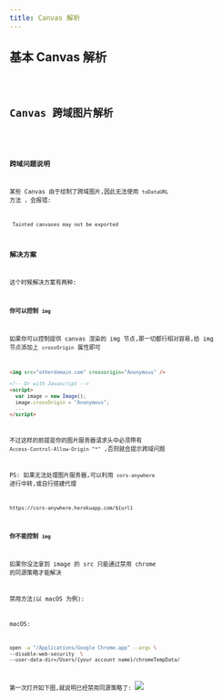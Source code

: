 ```yaml
---
title: Canvas 解析
---
```


## 基本 Canvas 解析

<code src="./demos/CanvasBasic.tsx" />

## Canvas 跨域图片解析

<code src="./demos/CanvasCors.tsx" />

### 跨域问题说明

某些 Canvas 由于绘制了跨域图片,因此无法使用 `toDataURL` 方法 ，会报错:

```
 Tainted canvases may not be exported
```

### 解决方案

这个时候解决方案有两种:

#### 你可以控制 `img`

如果你可以控制提供 canvas 渲染的 img 节点,那一切都行相对容易,给 img 节点添加上 `crossOrigin` 属性即可

```html
<img src="otherdomain.com" crossorigin="Anonymous" />

<!-- Or with Javascript -->
<script>
  var image = new Image();
  image.crossOrigin = "Anonymous";
  ...
</script>
```

不过这样的前提是你的图片服务器请求头中必须带有 `Access-Control-Allow-Origin "*"` ,否则就会提示跨域问题

PS: 如果无法处理图片服务器,可以利用 `cors-anywhere` 进行中转,或自行搭建代理

```
https://cors-anywhere.herokuapp.com/${url}
```

#### 你不能控制 `img`

如果你没法拿到 image 的 src 只能通过禁用 chrome 的同源策略才能解决

禁用方法(以 macOS 为例):

macOS:

```bash
open -a "/Applications/Google Chrome.app" --args \
--disable-web-security  \
--user-data-dir=/Users/{your account name}/chromeTempData/
```

第一次打开如下图,就说明已经禁用同源策略了: ![](https://gw.alipayobjects.com/zos/antfincdn/hokkCFfJB9/1a018628-ae13-4fbc-82c4-eac5626e33c6.png)
